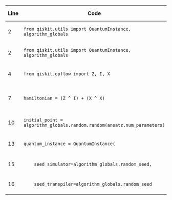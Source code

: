 | Line | Code | Scenario Id | Scenario | Artifact | Refactoring |
| ----- | ----- | ----- | ----- | ----- | ----- |
| 2 | `from qiskit.utils import QuantumInstance, algorithm_globals` | * | Deprecation -> The `QuantumInstance` class is deprecated. | `QuantumInstance` | |
| 2 | `from qiskit.utils import QuantumInstance, algorithm_globals` | * | Deprecation -> The `algorithm_globals` module is deprecated. | `algorithm_globals` | |
| 4 | `from qiskit.opflow import Z, I, X` | * | Deprecation -> The `qiskit.opflow` module is deprecated. | `Z, I, X` (from `qiskit.opflow`) | `from qiskit.quantum_info import Pauli` |
| 7 | `hamiltonian = (Z ^ I) + (X ^ X)` | * | Deprecation -> `qiskit.opflow` operators (`^`, `+`) and `OperatorBase` classes are deprecated. | `(Z ^ I) + (X ^ X)` | `hamiltonian = SparsePauliOp.from_list([('ZI', 1), ('XX', 1)])` |
| 10 | `initial_point = algorithm_globals.random.random(ansatz.num_parameters)` | * | Deprecation -> `algorithm_globals.random` is deprecated. | `algorithm_globals.random.random` | `initial_point = np.random.default_rng(seed=12345).random(ansatz.num_parameters)` |
| 13 | `quantum_instance = QuantumInstance(` | * | Deprecation -> The `QuantumInstance` class is deprecated. | `QuantumInstance` | |
| 15 | `    seed_simulator=algorithm_globals.random_seed,` | * | Deprecation -> `algorithm_globals.random_seed` is deprecated. | `algorithm_globals.random_seed` | `    seed_simulator=12345,` |
| 16 | `    seed_transpiler=algorithm_globals.random_seed` | * | Deprecation -> `algorithm_globals.random_seed` is deprecated. | `algorithm_globals.random_seed` | `    seed_transpiler=12345` |